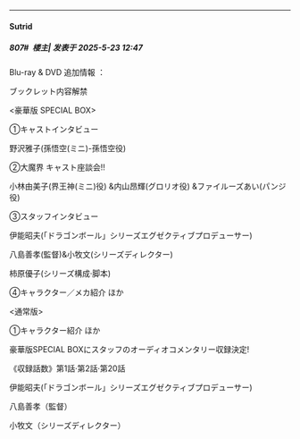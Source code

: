 ﻿
*****

####  Sutrid  
##### 807#         楼主| 发表于 2025-5-23 12:47

Blu-ray &amp; DVD 追加情報 ：

ブックレット内容解禁

&lt;豪華版 SPECIAL BOX&gt;

①キャストインタビュー

野沢雅子(孫悟空(ミニ)-孫悟空役)

②大魔界 キャスト座談会!!

小林由美子(界王神(ミニ)役) &amp;内山昂輝(グロリオ役) &amp;ファイルーズあい(パンジ役)

③スタッフインタビュー

伊能昭夫(「ドラゴンボール」シリーズエグゼクティブプロデューサー)

八島善孝(監督)&amp;小牧文(シリーズディレクター)

柿原優子(シリーズ構成·脚本)

④キャラクター／メカ紹介 ほか

&lt;通常版&gt;

①キャラクター紹介 ほか

豪華版SPECIAL BOXにスタッフのオーディオコメンタリー収録決定!

《収録話数》第1話·第2話·第20話

伊能昭夫(「ドラゴンボール」シリーズエグゼクティブプロデューサー)

八島善孝（監督）

小牧文（シリーズディレクター）

